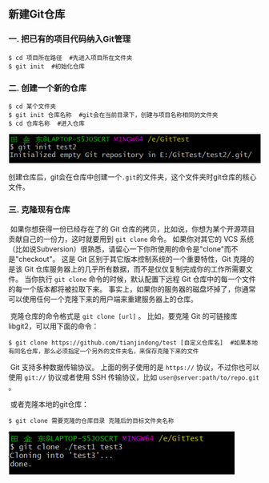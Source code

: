 ## 新建Git仓库

### 一. 把已有的项目代码纳入Git管理

```shell
$ cd 项目所在路径  #先进入项目所在文件夹
$ git init  #初始化仓库
```

### 二. 创建一个新的仓库

```shell
$ cd 某个文件夹
$ git init 仓库名称  #git会在当前目录下，创建与项目名称相同的文件夹
$ cd 仓库名称  #进入仓库
```

![](../images/6.png)

创建仓库后，git会在仓库中创建一个`.git`的文件夹，这个文件夹时git仓库的核心文件。

### 三. 克隆现有仓库

​	如果你想获得一份已经存在了的 Git 仓库的拷贝，比如说，你想为某个开源项目贡献自己的一份力，这时就要用到 `git clone` 命令。 如果你对其它的 VCS 系统（比如说Subversion）很熟悉，请留心一下你所使用的命令是"clone"而不是"checkout"。 这是 Git 区别于其它版本控制系统的一个重要特性，Git 克隆的是该 Git 仓库服务器上的几乎所有数据，而不是仅仅复制完成你的工作所需要文件。 当你执行 `git clone` 命令的时候，默认配置下远程 Git 仓库中的每一个文件的每一个版本都将被拉取下来。 事实上，如果你的服务器的磁盘坏掉了，你通常可以使用任何一个克隆下来的用户端来重建服务器上的仓库。

​	克隆仓库的命令格式是 `git clone [url]` 。 比如，要克隆 Git 的可链接库 libgit2，可以用下面的命令：

```shell
$ git clone https://github.com/tianjindong/test [自定义仓库名]  #如果本地有同名仓库，那么必须指定一个另外的文件夹名，来保存克隆下来的文件
```

​	Git 支持多种数据传输协议。 上面的例子使用的是 `https://` 协议，不过你也可以使用 `git://` 协议或者使用 SSH 传输协议，比如 `user@server:path/to/repo.git` 。

​	或者克隆本地的git仓库：

```shell
$ git clone 需要克隆的仓库目录 克隆后的目标文件夹名称
```

![](../images/7.png)
